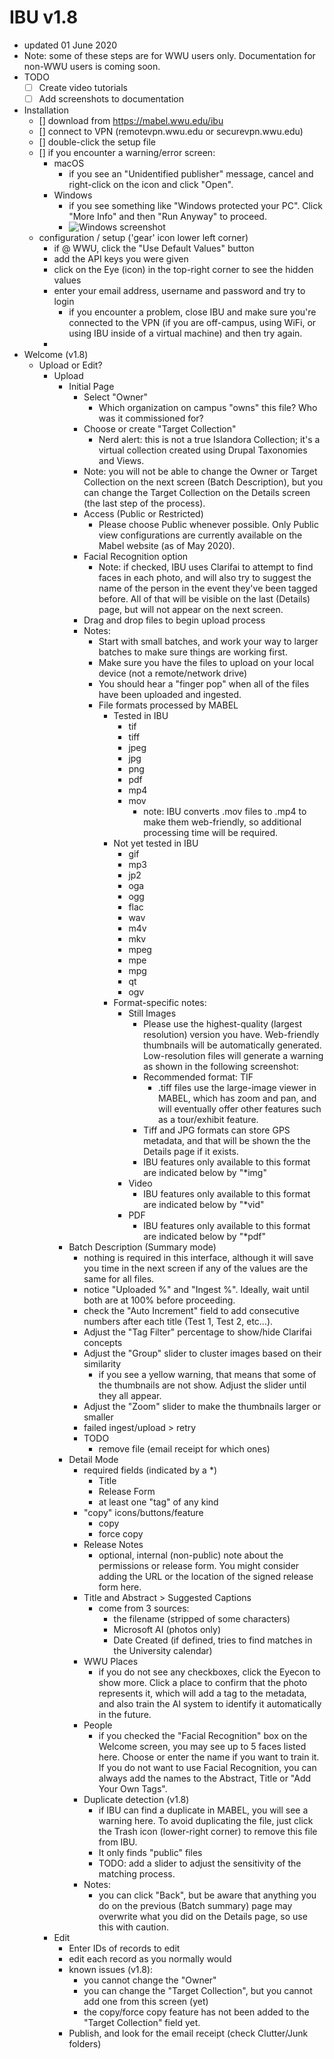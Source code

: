 # IBU v1.8
- updated 01 June 2020
- Note: some of these steps are for WWU users only.  Documentation for non-WWU users is coming soon.
- TODO
    - [ ] Create video tutorials
    - [ ] Add screenshots to documentation
- Installation
    - [] download from https://mabel.wwu.edu/ibu
    - [] connect to VPN (remotevpn.wwu.edu or securevpn.wwu.edu)
    - [] double-click the setup file
    - [] if you encounter a warning/error screen:
        - macOS
            - if you see an "Unidentified publisher" message, cancel and right-click on the icon and click "Open".
        - Windows
            - if you see something like "Windows protected your PC".  Click "More Info" and then "Run Anyway" to proceed. 
            - ![Windows screenshot](https://bytebucket.org/wwulibraries/islandora-batch-uploader/raw/59aba294afec7ac78c2b6e43b3b7e36d6820e67a/static/windows-protected.png)
    - configuration / setup ('gear' icon lower left corner)
        - if @ WWU, click the "Use Default Values" button
        - add the API keys you were given
        - click on the Eye (icon) in the top-right corner to see the hidden values
        - enter your email address, username and password and try to login
            - if you encounter a problem, close IBU and make sure you're connected to the VPN (if you are off-campus, using WiFi, or using IBU inside of a virtual machine) and then try again.
        - 
- Welcome (v1.8)
    - Upload or Edit?
        - Upload
            - Initial Page
                - Select "Owner"
                    - Which organization on campus "owns" this file?  Who was it commissioned for?
                - Choose or create "Target Collection"
                    - Nerd alert: this is not a true Islandora Collection; it's a virtual collection created using Drupal Taxonomies and Views.
                - Note: you will not be able to change the Owner or Target Collection on the next screen (Batch Description), but you can change the Target Collection on the Details screen (the last step of the process).
                - Access (Public or Restricted)
                    - Please choose Public whenever possible.  Only Public view configurations are currently available on the Mabel website (as of May 2020).
                - Facial Recognition option
                    - Note: if checked, IBU uses Clarifai to attempt to find faces in each photo, and will also try to suggest the name of the person in the event they've been tagged before.  All of that will be visible on the last (Details) page, but will not appear on the next screen.
                - Drag and drop files to begin upload process
                - Notes:
                    - Start with small batches, and work your way to larger batches to make sure things are working first.
                    - Make sure you have the files to upload on your local device (not a remote/network drive)
                    - You should hear a "finger pop" when all of the files have been uploaded and ingested.
                    - File formats processed by MABEL
                        - Tested in IBU
                            - tif
                            - tiff
                            - jpeg
                            - jpg
                            - png
                            - pdf 
                            - mp4
                            - mov
                                - note: IBU converts .mov files to .mp4 to make them web-friendly, so additional processing time will be required.
                        - Not yet tested in IBU
                            - gif
                            - mp3
                            - jp2 
                            - oga
                            - ogg
                            - flac
                            - wav
                            - m4v
                            - mkv
                            - mpeg
                            - mpe
                            - mpg
                            - qt
                            - ogv
                        - Format-specific notes:
                            - Still Images
                                - Please use the highest-quality (largest resolution) version you have.  Web-friendly thumbnails will be automatically generated.  Low-resolution files will generate a warning as shown in the following screenshot: [](https://d.pr/i/YiRuY2) 
                                - Recommended format: TIF
                                    - .tiff files use the large-image viewer in MABEL, which has zoom and pan, and will eventually offer other features such as a tour/exhibit feature.
                                - Tiff and JPG formats can store GPS metadata, and that will be shown the the Details page if it exists.
                                - IBU features only available to this format are indicated below by "*img"
                            - Video
                                - IBU features only available to this format are indicated below by "*vid"
                            - PDF
                                - IBU features only available to this format are indicated below by "*pdf"
            - Batch Description (Summary mode)
                - nothing is required in this interface, although it will save you time in the next screen if any of the values are the same for all files.
                - notice "Uploaded %" and "Ingest %".  Ideally, wait until both are at 100% before proceeding.
                - check the "Auto Increment" field to add consecutive numbers after each title (Test 1, Test 2, etc...).  
                - Adjust the "Tag Filter" percentage to show/hide Clarifai concepts
                - Adjust the "Group" slider to cluster images based on their similarity
                    - if you see a yellow warning, that means that some of the thumbnails are not show.  Adjust the slider until they all appear.
                - Adjust the "Zoom" slider to make the thumbnails larger or smaller
                - failed ingest/upload > retry
                - TODO
                    - remove file (email receipt for which ones)
            - Detail Mode
                - required fields (indicated by a *)
                    - Title
                    - Release Form
                    - at least one "tag" of any kind
                - "copy" icons/buttons/feature
                    - copy
                    - force copy
                - Release Notes
                    - optional, internal (non-public) note about the permissions or release form.  You might consider adding the URL or the location of the signed release form here.
                - Title and Abstract > Suggested Captions
                    - come from 3 sources:
                        - the filename (stripped of some characters)
                        - Microsoft AI (photos only)
                        - Date Created (if defined, tries to find matches in the University calendar)
                - WWU Places
                    - if you do not see any checkboxes, click the Eyecon to show more.  Click a place to confirm that the photo represents it, which will add a tag to the metadata, and also train the AI system to identify it automatically in the future.
                - People
                    - if you checked the "Facial Recognition" box on the Welcome screen, you may see up to 5 faces listed here.  Choose or enter the name if you want to train it.  If you do not want to use Facial Recognition, you can always add the names to the Abstract, Title or "Add Your Own Tags".
                - Duplicate detection (v1.8)
                    - if IBU can find a duplicate in MABEL, you will see a warning here.  To avoid duplicating the file, just click the Trash icon (lower-right corner) to remove this file from IBU.
                    - It only finds "public" files
                    - TODO: add a slider to adjust the sensitivity of the matching process. 
                - Notes:
                    - you can click "Back", but be aware that anything you do on the previous (Batch summary) page may overwrite what you did on the Details page, so use this with caution.
        - Edit
            - Enter IDs of records to edit
            - edit each record as you normally would
            - known issues (v1.8):
                - you cannot change the "Owner"
                - you can change the "Target Collection", but you cannot add one from this screen (yet) 
                - the copy/force copy feature has not been added to the "Target Collection" field yet.
            - Publish, and look for the email receipt (check Clutter/Junk folders)